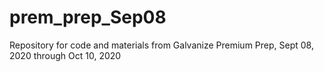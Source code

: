 # prem_prep_Sep08
Repository for code and materials from Galvanize Premium Prep, Sept 08, 2020 through Oct 10, 2020
